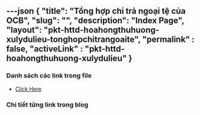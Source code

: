 ---json
{
    "title": "Tổng hợp chi trả ngoại tệ của OCB",
    "slug": "",
    "description": "Index Page",
    "layout": "pkt-httd-hoahongthuhuong-xulydulieu-tonghopchitrangoaite",
    "permalink" : false,
    "activeLink" : "pkt-httd-hoahongthuhuong-xulydulieu"
}
---



### Danh sách các link trong file
- [Click Here](./blog-list.html)

### Chi tiết từng link trong blog